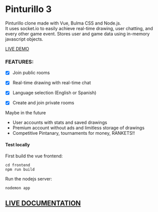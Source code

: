 # Pinturillo 3

Pinturillo clone made with Vue, Bulma CSS and Node.js.  
It uses socket.io to easily achieve real-time drawing, user chatting, and every other game event.
Stores user and game data using in-memory javascript objects.

[LIVE DEMO](https://pinturillo3.herokuapp.com)

### FEATURES:

- [x] Join public rooms
- [x] Real-time drawing with real-time chat
- [x] Language selection (English or Spanish)
- [x] Create and join private rooms


Maybe in the future

- User accounts with stats and saved drawings
- Premium account without ads and limitless storage of drawings
- Competitive Pintanary, tournaments for money, RANKETS!!

#### Test locally

First build the vue frontend:

```
cd frontend
npm run build
```

Run the nodejs server:

```
nodemon app
```

## [LIVE DOCUMENTATION](https://pinturillo3-docs.netlify.com)
